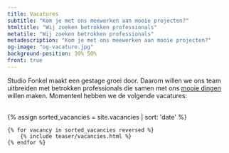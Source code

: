 ```yaml
---
title: Vacatures
subtitle: "Kom je met ons meewerken aan mooie projecten?"
htmltitle: "Wij zoeken betrokken professionals"
metatile: "Wij zoeken betrokken professionals"
metadescription: "Kom je met ons meewerken aan mooie projecten?"
og-image: "og-vacature.jpg"
background-position: 30% 50%
front: true
---
```

Studio Fonkel maakt een gestage groei door. Daarom willen we ons team uitbreiden met betrokken professionals die samen met ons <a href="/cases">mooie dingen</a> willen maken. Momenteel hebben we de volgende vacatures:
<br/><br/>
<div class="cases-overview">
	{% assign sorted_vacancies = site.vacancies | sort: 'date' %}

	{% for vacancy in sorted_vacancies reversed %}
		{% include teaser/vacancies.html %}
	{% endfor %}
</div>
